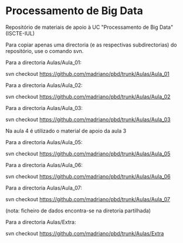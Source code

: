 # Processamento de Big Data
Repositório de materiais de apoio à UC "Processamento de Big Data" (ISCTE-IUL) 

Para copiar apenas uma directoria (e as respectivas subdirectorias) do repositório, use o comando svn. 


Para a directoria Aulas/Aula_01:

svn checkout https://github.com/madriano/pbd/trunk/Aulas/Aula_01

Para a directoria Aulas/Aula_02:

svn checkout https://github.com/madriano/pbd/trunk/Aulas/Aula_02

Para a directoria Aulas/Aula_03:

svn checkout https://github.com/madriano/pbd/trunk/Aulas/Aula_03

Na aula 4 é utilizado o material de apoio da aula 3

Para a directoria Aulas/Aula_05:

svn checkout https://github.com/madriano/pbd/trunk/Aulas/Aula_05

Para a directoria Aulas/Aula_06:

svn checkout https://github.com/madriano/pbd/trunk/Aulas/Aula_06

Para a directoria Aulas/Aula_07:

svn checkout https://github.com/madriano/pbd/trunk/Aulas/Aula_07

(nota: ficheiro de dados encontra-se na diretoria partilhada)

Para a directoria Aulas/Extra:

svn checkout https://github.com/madriano/pbd/trunk/Aulas/Extra


